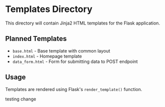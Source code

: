 # Templates Directory

This directory will contain Jinja2 HTML templates for the Flask application.

## Planned Templates

- `base.html` - Base template with common layout
- `index.html` - Homepage template
- `data_form.html` - Form for submitting data to POST endpoint

## Usage

Templates are rendered using Flask's `render_template()` function.

testing change
